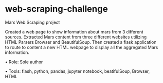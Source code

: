 # web-scraping-challenge

Mars Web Scraping project

Created a web page to show information about mars from 3 different sources. Extracted Mars  content from three different websites utilizing HTML Parsers Browser and BeautifulSoup. Then created a flask application to route to content a new HTML webpage to display all the aggregated Mars information.  

•	Role: Sole author

•	Tools: flash, python, pandas, jupyter notebook, beatifulSoup, Browser, HTML 
